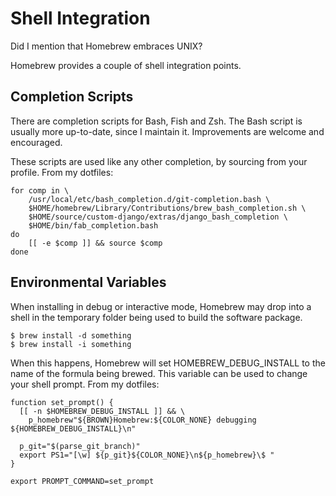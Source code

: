 # Shell Integration

Did I mention that Homebrew embraces UNIX?

Homebrew provides a couple of shell integration points.

## Completion Scripts

There are completion scripts for Bash, Fish and Zsh. The Bash script
is usually more up-to-date, since I maintain it. Improvements are
welcome and encouraged.

These scripts are used like any other completion, by sourcing from your
profile. From my dotfiles:

    for comp in \
        /usr/local/etc/bash_completion.d/git-completion.bash \
        $HOME/homebrew/Library/Contributions/brew_bash_completion.sh \
        $HOME/source/custom-django/extras/django_bash_completion \
        $HOME/bin/fab_completion.bash
    do
        [[ -e $comp ]] && source $comp
    done

## Environmental Variables

When installing in debug or interactive mode, Homebrew may drop into
a shell in the temporary folder being used to build the software package.

    $ brew install -d something
    $ brew install -i something

When this happens, Homebrew will set HOMEBREW\_DEBUG\_INSTALL to the
name of the formula being brewed. This variable can be used to change
your shell prompt. From my dotfiles:

    function set_prompt() {
      [[ -n $HOMEBREW_DEBUG_INSTALL ]] && \
        p_homebrew"${BROWN}Homebrew:${COLOR_NONE} debugging ${HOMEBREW_DEBUG_INSTALL}\n"

      p_git="$(parse_git_branch)"
      export PS1="[\w] ${p_git}${COLOR_NONE}\n${p_homebrew}\$ "
    }

    export PROMPT_COMMAND=set_prompt
